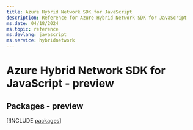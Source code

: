 ```yaml
---
title: Azure Hybrid Network SDK for JavaScript
description: Reference for Azure Hybrid Network SDK for JavaScript
ms.date: 04/18/2024
ms.topic: reference
ms.devlang: javascript
ms.service: hybridnetwork
---
```

# Azure Hybrid Network SDK for JavaScript - preview
## Packages - preview
[!INCLUDE [packages](hybrid-network-index.md)]